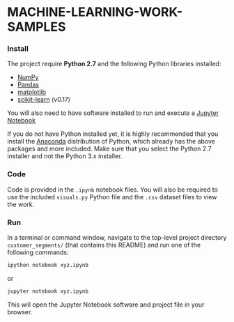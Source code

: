 # MACHINE-LEARNING-WORK-SAMPLES

### Install

The project require **Python 2.7** and the following Python libraries installed:

- [NumPy](http://www.numpy.org/)
- [Pandas](http://pandas.pydata.org)
- [matplotlib](http://matplotlib.org/)
- [scikit-learn](http://scikit-learn.org/stable/) (v0.17)

You will also need to have software installed to run and execute a [Jupyter Notebook](http://ipython.org/notebook.html)

If you do not have Python installed yet, it is highly recommended that you install the [Anaconda](http://continuum.io/downloads) distribution of Python, which already has the above packages and more included. Make sure that you select the Python 2.7 installer and not the Python 3.x installer. 

### Code

Code is provided in the `.ipynb` notebook files. You will also be required to use the included `visuals.py` Python file and the `.csv` dataset files to view the work. 
### Run

In a terminal or command window, navigate to the top-level project directory `customer_segments/` (that contains this README) and run one of the following commands:

```bash
ipython notebook xyz.ipynb
```  
or
```bash
jupyter notebook xyz.ipynb
```

This will open the Jupyter Notebook software and project file in your browser.

